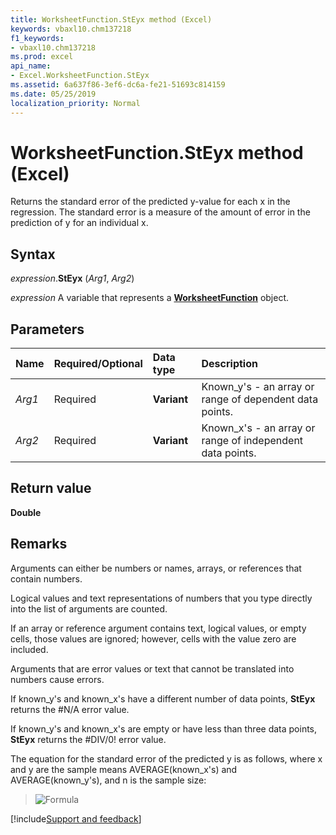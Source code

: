 ```yaml
---
title: WorksheetFunction.StEyx method (Excel)
keywords: vbaxl10.chm137218
f1_keywords:
- vbaxl10.chm137218
ms.prod: excel
api_name:
- Excel.WorksheetFunction.StEyx
ms.assetid: 6a637f86-3ef6-dc6a-fe21-51693c814159
ms.date: 05/25/2019
localization_priority: Normal
---
```



# WorksheetFunction.StEyx method (Excel)

Returns the standard error of the predicted y-value for each x in the regression. The standard error is a measure of the amount of error in the prediction of y for an individual x.


## Syntax

_expression_.**StEyx** (_Arg1_, _Arg2_)

_expression_ A variable that represents a **[WorksheetFunction](Excel.WorksheetFunction.md)** object.


## Parameters

|Name|Required/Optional|Data type|Description|
|:-----|:-----|:-----|:-----|
| _Arg1_|Required| **Variant**|Known_y's - an array or range of dependent data points.|
| _Arg2_|Required| **Variant**|Known_x's - an array or range of independent data points.|

## Return value

**Double**


## Remarks

Arguments can either be numbers or names, arrays, or references that contain numbers.
    
Logical values and text representations of numbers that you type directly into the list of arguments are counted.
    
If an array or reference argument contains text, logical values, or empty cells, those values are ignored; however, cells with the value zero are included.
    
Arguments that are error values or text that cannot be translated into numbers cause errors.
    
If known_y's and known_x's have a different number of data points, **StEyx** returns the #N/A error value.
    
If known_y's and known_x's are empty or have less than three data points, **StEyx** returns the #DIV/0! error value.
    
The equation for the standard error of the predicted y is as follows, where x and y are the sample means AVERAGE(known_x's) and AVERAGE(known_y's), and n is the sample size: 
    
> ![Formula](../images/awfsteyx_ZA06051250.gif)


[!include[Support and feedback](~/includes/feedback-boilerplate.md)]